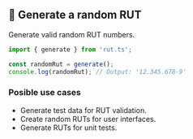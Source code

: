 ## 🐣 Generate a random RUT

Generate valid random RUT numbers.

```typescript
import { generate } from 'rut.ts';

const randomRut = generate();
console.log(randomRut); // Output: '12.345.678-9'
```

### Posible use cases

- Generate test data for RUT validation.
- Create random RUTs for user interfaces.
- Generate RUTs for unit tests.
